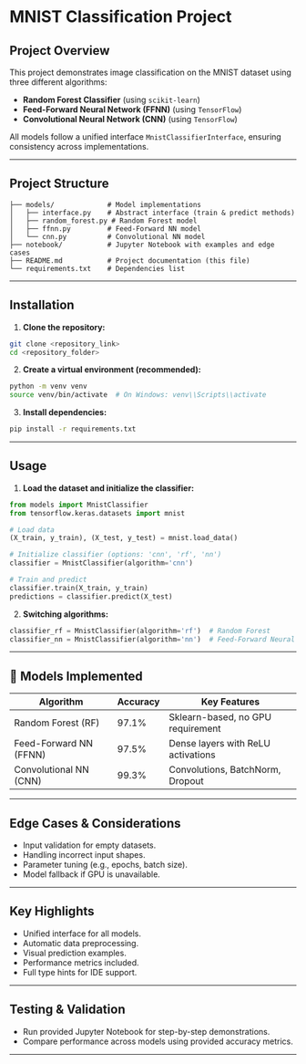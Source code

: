# MNIST Classification Project

## **Project Overview**

This project demonstrates image classification on the MNIST dataset using three different algorithms:

- **Random Forest Classifier** (using `scikit-learn`)
- **Feed-Forward Neural Network (FFNN)** (using `TensorFlow`)
- **Convolutional Neural Network (CNN)** (using `TensorFlow`)

All models follow a unified interface `MnistClassifierInterface`, ensuring consistency across implementations.

---

## **Project Structure**

```
├── models/             # Model implementations
│   ├── interface.py    # Abstract interface (train & predict methods)
│   ├── random_forest.py # Random Forest model
│   ├── ffnn.py         # Feed-Forward NN model
│   └── cnn.py          # Convolutional NN model
├── notebook/           # Jupyter Notebook with examples and edge cases
├── README.md           # Project documentation (this file)
└── requirements.txt    # Dependencies list
```

---

## **Installation**

1. **Clone the repository:**

```bash
git clone <repository_link>
cd <repository_folder>
```

2. **Create a virtual environment (recommended):**

```bash
python -m venv venv
source venv/bin/activate  # On Windows: venv\\Scripts\\activate
```

3. **Install dependencies:**

```bash
pip install -r requirements.txt
```

---

## **Usage**

1. **Load the dataset and initialize the classifier:**

```python
from models import MnistClassifier
from tensorflow.keras.datasets import mnist

# Load data
(X_train, y_train), (X_test, y_test) = mnist.load_data()

# Initialize classifier (options: 'cnn', 'rf', 'nn')
classifier = MnistClassifier(algorithm='cnn')

# Train and predict
classifier.train(X_train, y_train)
predictions = classifier.predict(X_test)
```

2. **Switching algorithms:**

```python
classifier_rf = MnistClassifier(algorithm='rf')  # Random Forest
classifier_nn = MnistClassifier(algorithm='nn')  # Feed-Forward Neural Network
```

---

## 🧪 **Models Implemented**

| Algorithm              | Accuracy | Key Features                       |
| ---------------------- | -------- | ---------------------------------- |
| Random Forest (RF)     | 97.1%    | Sklearn-based, no GPU requirement  |
| Feed-Forward NN (FFNN) | 97.5%    | Dense layers with ReLU activations |
| Convolutional NN (CNN) | 99.3%    | Convolutions, BatchNorm, Dropout   |

---

## **Edge Cases & Considerations**

- Input validation for empty datasets.
- Handling incorrect input shapes.
- Parameter tuning (e.g., epochs, batch size).
- Model fallback if GPU is unavailable.

---

## **Key Highlights**

- Unified interface for all models.
- Automatic data preprocessing.
- Visual prediction examples.
- Performance metrics included.
- Full type hints for IDE support.

---

## **Testing & Validation**

- Run provided Jupyter Notebook for step-by-step demonstrations.
- Compare performance across models using provided accuracy metrics.

---
